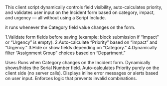 This client script dynamically controls field visibility, auto-calculates priority, 
and validates user input on the Incident form based on category, impact, and urgency — all without using a Script Include.

it runs whenever the Category field value changes on the form.

1.Validate form fields before saving (example: block submission if “Impact” or “Urgency” is empty).
2.Auto-calculate “Priority” based on “Impact” and “Urgency.”
3.Hide or show fields depending on “Category.”
4.Dynamically filter “Assignment Group” choices based on “Department.”

Uses:
Runs when Category changes on the Incident form.
Dynamically shows/hides the Serial Number field.
Auto-calculates Priority purely on the client side (no server calls).
Displays inline error messages or alerts based on user input.
Enforces logic that prevents invalid combinations.
